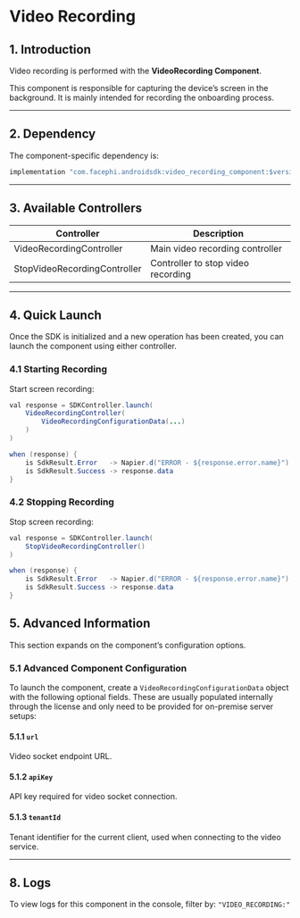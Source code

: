 # Video Recording

## 1. Introduction

Video recording is performed with the **VideoRecording Component**.

This component is responsible for capturing the device’s screen in the background. It is mainly intended for recording the onboarding process.

---

## 2. Dependency

The component-specific dependency is:

```java
implementation "com.facephi.androidsdk:video_recording_component:$version"
```

---

## 3. Available Controllers

| **Controller**               | **Description**                    |
| ---------------------------- | ---------------------------------- |
| VideoRecordingController     | Main video recording controller    |
| StopVideoRecordingController | Controller to stop video recording |

---

## 4. Quick Launch

Once the SDK is initialized and a new operation has been created, you can launch the component using either controller.

### 4.1 Starting Recording

Start screen recording:

```java
val response = SDKController.launch(
    VideoRecordingController(
        VideoRecordingConfigurationData(...)
    )
)

when (response) {
    is SdkResult.Error   -> Napier.d("ERROR - ${response.error.name}")
    is SdkResult.Success -> response.data
}

```

### 4.2 Stopping Recording

Stop screen recording:

```java
val response = SDKController.launch(
    StopVideoRecordingController()
)

when (response) {
    is SdkResult.Error   -> Napier.d("ERROR - ${response.error.name}")
    is SdkResult.Success -> response.data
}
```

## 5. Advanced Information

This section expands on the component’s configuration options.

### 5.1 Advanced Component Configuration

To launch the component, create a `VideoRecordingConfigurationData` object with the following optional fields. These are usually populated internally through the license and only need to be provided for on-premise server setups:

#### 5.1.1 `url`

Video socket endpoint URL.

#### 5.1.2 `apiKey`

API key required for video socket connection.

#### 5.1.3 `tenantId`

Tenant identifier for the current client, used when connecting to the video service.

---

## 8. Logs

To view logs for this component in the console, filter by: `"VIDEO_RECORDING:"`

